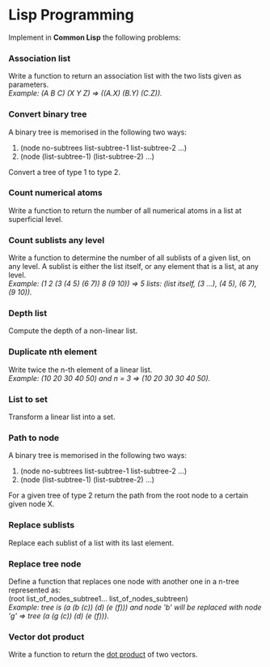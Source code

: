 # Lisp Programming

Implement in **Common Lisp** the following problems:

### Association list
Write a function to return an association list with the two lists given as parameters. \
*Example: (A B C) (X Y Z) => ((A.X) (B.Y) (C.Z)).*

### Convert binary tree
A binary tree is memorised in the following two ways:
 1. (node no-subtrees list-subtree-1 list-subtree-2 ...)
 2. (node (list-subtree-1) (list-subtree-2) ...)

Convert a tree of type 1 to type 2.

### Count numerical atoms
Write a function to return the number of all numerical atoms in a list at superficial level.

### Count sublists any level
Write a function to determine the number of all sublists of a given list, on any level.
A sublist is either the list itself, or any element that is a list, at any level. \
*Example: (1 2 (3 (4 5) (6 7)) 8 (9 10)) => 5 lists: (list itself, (3 ...), (4 5), (6 7), (9 10)).*

### Depth list
Compute the depth of a non-linear list.

### Duplicate nth element
Write twice the n-th element of a linear list. \
*Example: (10 20 30 40 50) and n = 3 => (10 20 30 30 40 50).*

### List to set
Transform a linear list into a set.

### Path to node
A binary tree is memorised in the following two ways:
 1. (node no-subtrees list-subtree-1 list-subtree-2 ...)
 2. (node (list-subtree-1) (list-subtree-2) ...)
 
For a given tree of type 2 return the path from the root node to a certain given node X.

### Replace sublists
Replace each sublist of a list with its last element.

### Replace tree node
Define a function that replaces one node with another one in a n-tree represented as: \
(root list_of_nodes_subtree1... list_of_nodes_subtreen) \
*Example: tree is (a (b (c)) (d) (e (f))) and node 'b' will be replaced with node 'g' => tree (a (g (c)) (d) (e (f))).*

### Vector dot product
Write a function to return the [dot product](https://en.wikipedia.org/wiki/Dot_product) of two vectors. 

